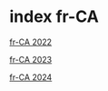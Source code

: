 # index fr-CA

<a href="./2022">fr-CA 2022</a>

<a href="./2023">fr-CA 2023</a>

<a href="./2024">fr-CA 2024</a>
